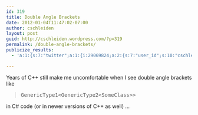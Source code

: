 ```yaml
---
id: 319
title: Double Angle Brackets
date: 2012-01-04T11:47:02-07:00
author: cschleiden
layout: post
guid: http://cschleiden.wordpress.com/?p=319
permalink: /double-angle-brackets/
publicize_results:
  - 'a:1:{s:7:"twitter";a:1:{i:29069824;a:2:{s:7:"user_id";s:10:"cschleiden";s:7:"post_id";s:18:"154499070633844736";}}}'

---
```

Years of C++ still make me uncomfortable when I see double angle brackets like

> <pre>GenericType1&lt;GenericType2&lt;SomeClass&gt;&gt;</pre>

in C# code (or in newer versions of C++ as well) &#8230;